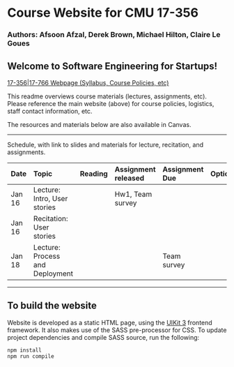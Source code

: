 # Course Website for CMU 17-356
### Authors: Afsoon Afzal, Derek Brown, Michael Hilton, Claire Le Goues

## Welcome to Software Engineering for Startups!

[17-356|17-766 Webpage (Syllabus, Course Policies, etc)](https://cmu-17-356.github.io/)

This readme overviews course materials (lectures, assignments, etc).  Please
reference the main website (above) for course policies, logistics, staff contact
information, etc.  

The resources and materials below are also available in Canvas. 

---
Schedule, with link to slides and materials for lecture, recitation, and assignments.



| Date | Topic | Reading | Assignment released | Assignment Due | Optional |
|:-----|:------|:--------|:--------------------|:---------------|:---------|
| Jan 16 | Lecture: Intro, User stories |  | Hw1, Team survey | | |
| Jan 16 | Recitation: User stories |  |  | | |
| Jan 18 | Lecture: Process and Deployment |  |  |Team survey | |

---

## To build the website

Website is developed as a static HTML page, using the [UIKit 3](https://getuikit.com)
frontend framework.  It also makes use of the SASS pre-processor for CSS.  To update
project dependencies and compile SASS source, run the following:

```
npm install
npm run compile
```
